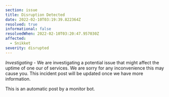 ```yaml
---
section: issue
title: Disruption Detected
date: 2022-02-10T03:19:39.822364Z
resolved: true
informational: false
resolvedWhen: 2022-02-10T03:20:47.957030Z
affected:
  - Snikket
severity: disrupted
---
```

*Investigating* - We are investigating a potential issue that might affect the uptime of one our of services. We are sorry for any inconvenience this may cause you. This incident post will be updated once we have more information.

This is an automatic post by a monitor bot.
        